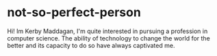 # not-so-perfect-person
Hi! Im Kerby Maddagan, I'm quite interested in pursuing a profession in computer science. The ability of technology to change the world for the better and its capacity to do so have always captivated me.
